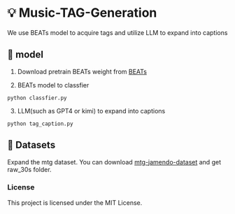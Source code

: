 #  💡 Music-TAG-Generation
We use BEATs model to acquire tags and utilize LLM to expand into captions
## 🚀 model

1. Download pretrain BEATs weight from [BEATs](https://github.com/microsoft/unilm/tree/master/beats)

2. BEATs model to classfier
```
python classfier.py
```

3. LLM(such as GPT4 or kimi) to expand into captions
```
python tag_caption.py
```

## 🚢 Datasets

Expand the mtg dataset. You can download [mtg-jamendo-dataset](https://mtg.github.io/mtg-jamendo-dataset/) and get raw_30s folder.


### License
This project is licensed under the MIT License.
